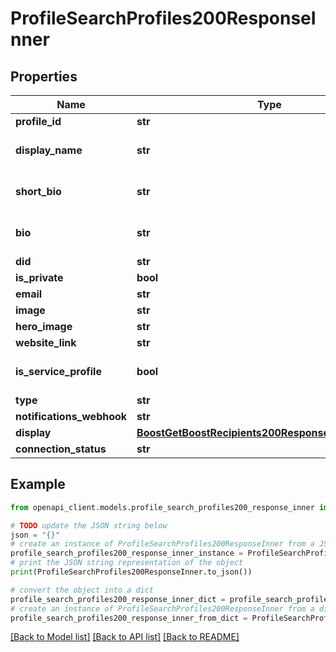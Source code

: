# ProfileSearchProfiles200ResponseInner


## Properties

Name | Type | Description | Notes
------------ | ------------- | ------------- | -------------
**profile_id** | **str** |  | 
**display_name** | **str** |  | [optional] [default to '']
**short_bio** | **str** |  | [optional] [default to '']
**bio** | **str** |  | [optional] [default to '']
**did** | **str** |  | 
**is_private** | **bool** |  | [optional] 
**email** | **str** |  | [optional] 
**image** | **str** |  | [optional] 
**hero_image** | **str** |  | [optional] 
**website_link** | **str** |  | [optional] 
**is_service_profile** | **bool** |  | [optional] [default to False]
**type** | **str** |  | [optional] 
**notifications_webhook** | **str** |  | [optional] 
**display** | [**BoostGetBoostRecipients200ResponseInnerToDisplay**](BoostGetBoostRecipients200ResponseInnerToDisplay.md) |  | [optional] 
**connection_status** | **str** |  | [optional] 

## Example

```python
from openapi_client.models.profile_search_profiles200_response_inner import ProfileSearchProfiles200ResponseInner

# TODO update the JSON string below
json = "{}"
# create an instance of ProfileSearchProfiles200ResponseInner from a JSON string
profile_search_profiles200_response_inner_instance = ProfileSearchProfiles200ResponseInner.from_json(json)
# print the JSON string representation of the object
print(ProfileSearchProfiles200ResponseInner.to_json())

# convert the object into a dict
profile_search_profiles200_response_inner_dict = profile_search_profiles200_response_inner_instance.to_dict()
# create an instance of ProfileSearchProfiles200ResponseInner from a dict
profile_search_profiles200_response_inner_from_dict = ProfileSearchProfiles200ResponseInner.from_dict(profile_search_profiles200_response_inner_dict)
```
[[Back to Model list]](../README.md#documentation-for-models) [[Back to API list]](../README.md#documentation-for-api-endpoints) [[Back to README]](../README.md)



